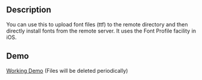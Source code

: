 ## Description
You can use this to upload font files (ttf) to the remote directory and then directly install fonts from the remote server. It uses the Font Profile facility in iOS. 


## Demo
[Working Demo](http://www.tb3.co.in/iOSCustomFontInstaller)
(Files will be deleted periodically) 
